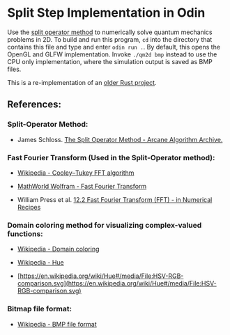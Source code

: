 # Split Step Implementation in Odin

Use the [split operator method](https://www.algorithm-archive.org/contents/split-operator_method/split-operator_method.html) to numerically solve quantum mechanics problems in 2D. To build and run this program, `cd` into the directory that contains this file and type and enter `odin run .`. By default, this opens the OpenGL and GLFW implementation. Invoke `./qm2d bmp` instead to use the CPU only implementation, where the simulation output is saved as BMP files.

This is a re-implementation of an [older Rust project](https://github.com/marl0ny/Rust-Sims/tree/main/qm2d_split_op).

## References:

### Split-Operator Method:

 - James Schloss. [The Split Operator Method - Arcane Algorithm Archive.](https://www.algorithm-archive.org/contents/split-operator_method/split-operator_method.html)

### Fast Fourier Transform (Used in the Split-Operator method):

 - [Wikipedia - Cooley–Tukey FFT algorithm](https://en.wikipedia.org/wiki/Cooley%E2%80%93Tukey_FFT_algorithm)

 - [MathWorld Wolfram - Fast Fourier Transform](http://mathworld.wolfram.com/FastFourierTransform.html)

 - William Press et al. [12.2 Fast Fourier Transform (FFT) - in Numerical Recipes](https://websites.pmc.ucsc.edu/~fnimmo/eart290c_17/NumericalRecipesinF77.pdf)

### Domain coloring method for visualizing complex-valued functions:

 - [Wikipedia - Domain coloring](https://en.wikipedia.org/wiki/Domain_coloring)

 - [Wikipedia - Hue](https://en.wikipedia.org/wiki/Hue)

 - [https://en.wikipedia.org/wiki/Hue#/media/File:HSV-RGB-comparison.svg](https://en.wikipedia.org/wiki/Hue#/media/File:HSV-RGB-comparison.svg)

### Bitmap file format:

 - [Wikipedia - BMP file format](https://en.wikipedia.org/wiki/BMP_file_format)